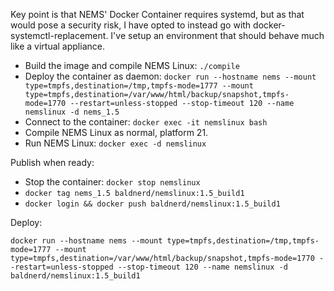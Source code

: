 Key point is that NEMS' Docker Container requires systemd, but as that would pose a security risk, I have opted to instead go with docker-systemctl-replacement. I've setup an environment that should behave much like a virtual appliance.

  - Build the image and compile NEMS Linux: `./compile`
  - Deploy the container as daemon: `docker run --hostname nems --mount type=tmpfs,destination=/tmp,tmpfs-mode=1777 --mount type=tmpfs,destination=/var/www/html/backup/snapshot,tmpfs-mode=1770 --restart=unless-stopped --stop-timeout 120 --name nemslinux -d nems_1.5`
  - Connect to the container: `docker exec -it nemslinux bash`
  - Compile NEMS Linux as normal, platform 21.
  - Run NEMS Linux: `docker exec -d nemslinux`

Publish when ready:

  - Stop the container: `docker stop nemslinux`
  - `docker tag nems_1.5 baldnerd/nemslinux:1.5_build1`
  - `docker login && docker push baldnerd/nemslinux:1.5_build1`
  
Deploy:

`docker run --hostname nems --mount type=tmpfs,destination=/tmp,tmpfs-mode=1777 --mount type=tmpfs,destination=/var/www/html/backup/snapshot,tmpfs-mode=1770 --restart=unless-stopped --stop-timeout 120 --name nemslinux -d baldnerd/nemslinux:1.5_build1`
